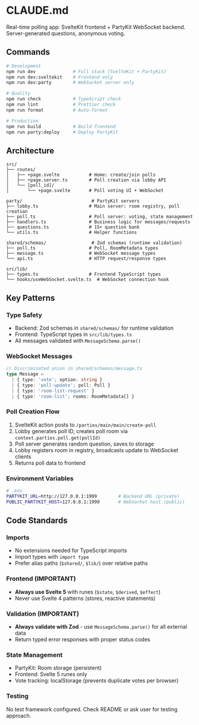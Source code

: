 # CLAUDE.md

Real-time polling app: SvelteKit frontend + PartyKit WebSocket backend. Server-generated questions, anonymous voting.

## Commands

```bash
# Development
npm run dev              # Full stack (SvelteKit + PartyKit)
npm run dev:sveltekit    # Frontend only
npm run dev:party        # WebSocket server only

# Quality
npm run check            # TypeScript check
npm run lint             # Prettier check  
npm run format           # Auto-format

# Production
npm run build            # Build frontend
npm run party:deploy     # Deploy PartyKit
```

## Architecture

```
src/
├── routes/
│   ├── +page.svelte           # Home: create/join polls
│   ├── +page.server.ts        # Poll creation via lobby API
│   └── [poll_id]/
│       └── +page.svelte       # Poll voting UI + WebSocket

party/                          # PartyKit servers
├── lobby.ts                   # Main server: room registry, poll creation
├── poll.ts                    # Poll server: voting, state management
├── handlers.ts                # Business logic for messages/requests
├── questions.ts               # 15+ question bank
└── utils.ts                   # Helper functions

shared/schemas/                 # Zod schemas (runtime validation)
├── poll.ts                    # Poll, RoomMetadata types
├── message.ts                 # WebSocket message types
└── api.ts                     # HTTP request/response types

src/lib/
├── types.ts                   # Frontend TypeScript types
└── hooks/useWebSocket.svelte.ts  # WebSocket connection hook
```

## Key Patterns

### Type Safety
- Backend: Zod schemas in `shared/schemas/` for runtime validation
- Frontend: TypeScript types in `src/lib/types.ts`
- All messages validated with `MessageSchema.parse()`

### WebSocket Messages
```typescript
// Discriminated union in shared/schemas/message.ts
type Message = 
  | { type: 'vote'; option: string }
  | { type: 'poll-update'; poll: Poll }
  | { type: 'room-list-request' }
  | { type: 'room-list'; rooms: RoomMetadata[] }
```

### Poll Creation Flow
1. SvelteKit action posts to `/parties/main/main/create-poll`
2. Lobby generates poll ID, creates poll room via `context.parties.poll.get(pollId)`
3. Poll server generates random question, saves to storage
4. Lobby registers room in registry, broadcasts update to WebSocket clients
5. Returns poll data to frontend

### Environment Variables
```bash
# .env
PARTYKIT_URL=http://127.0.0.1:1999        # Backend URL (private)
PUBLIC_PARTYKIT_HOST=127.0.0.1:1999       # WebSocket host (public)
```

## Code Standards

### Imports
- No extensions needed for TypeScript imports
- Import types with `import type`
- Prefer alias paths (`$shared/`, `$lib/`) over relative paths

### Frontend (IMPORTANT)
- **Always use Svelte 5** with runes (`$state`, `$derived`, `$effect`)
- Never use Svelte 4 patterns (stores, reactive statements)

### Validation (IMPORTANT)
- **Always validate with Zod** - use `MessageSchema.parse()` for all external data
- Return typed error responses with proper status codes

### State Management
- PartyKit: Room storage (persistent)
- Frontend: Svelte 5 runes only
- Vote tracking: localStorage (prevents duplicate votes per browser)

### Testing
No test framework configured. Check README or ask user for testing approach.